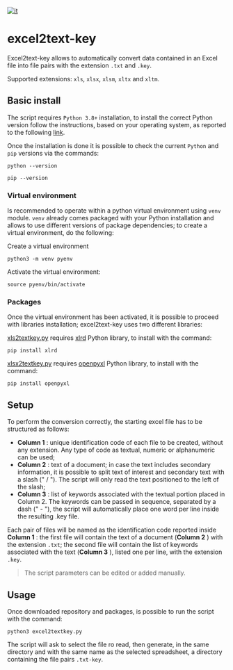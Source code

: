 [![it](https://img.shields.io/badge/lang-it-green.svg)](https://github.com/logo94/excel2text-key/blob/main/README.md)

# excel2text-key
Excel2text-key allows to automatically convert data contained in an Excel file into file pairs with the extension `.txt` and `.key`.

Supported extensions: `xls`, `xlsx`, `xlsm`, `xltx` and `xltm`.

## Basic install ##
The script requires `Python 3.8+` installation, to install the correct Python version follow the instructions, based on your operating system, as reported to the following [link](https://www.python.org/downloads/).

Once the installation is done it is possible to check the current `Python` and `pip` versions via the commands:

```
python --version
```
```
pip --version
```
### Virtual environment ###
Is recommended to operate within a python virtual environment using `venv` module. `venv` already comes packaged with your Python installation and allows to use different versions of package dependencies; to create a virtual environment, do the following:

Create a virtual environment
```
python3 -m venv pyenv
```

Activate the virtual environment:
```
source pyenv/bin/activate
```

### Packages ###
Once the virtual environment has been activated, it is possible to proceed with libraries installation; excel2text-key uses two different libraries: 

[xls2textkey.py](https://github.com/logo94/excel2textkey/blob/main/xls2text-key.py) requires [xlrd](https://pypi.org/project/xlrd/) Python library, to install with the command:
```
pip install xlrd
```

[xlsx2textkey.py](https://github.com/logo94/excel2textkey/blob/main/xlsx2text-key.py) requires [openpyxl](https://openpyxl.readthedocs.io/en/stable/) Python library, to install with the command:
```
pip install openpyxl
```

## Setup ##
To perform the conversion correctly, the starting excel file has to be structured as follows:

* **Column 1** : unique identification code of each file to be created, without any extension. Any type of code as textual, numeric or alphanumeric can be used;
* **Column 2** : text of a document; in case the text includes secondary information, it is possible to split text of interest and secondary text with a slash (" / "). The script will only read the text positioned to the left of the slash;
* **Column 3** : list of keywords associated with the textual portion placed in Column 2. The keywords can be passed in sequence, separated by a dash (" - "), the script will automatically place one word per line inside the resulting .key file.

Each pair of files will be named as the identification code reported inside **Column 1** : the first file will contain the text of a document (**Column 2** ) with the extension `.txt`; the second file will contain the list of keywords associated with the text (**Column 3** ), listed one per line, with the extension `.key`. 

> The script parameters can be edited or added manually.

## Usage ##
Once downloaded repository and packages, is possible to run the script with the command:
```
python3 excel2textkey.py
```
The script will ask to select the file ro read, then generate, in the same directory and with the same name as the selected spreadsheet, a directory containing the file pairs `.txt-key`.

